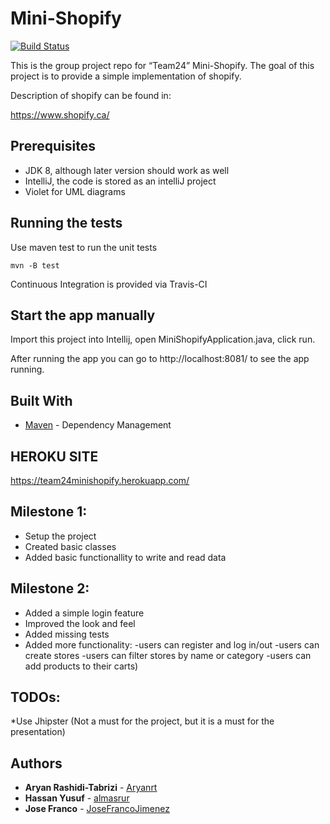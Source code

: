# Mini-Shopify
[![Build Status](https://travis-ci.com/JoseFrancoJimenez/miniShopify.svg?branch=master)](https://travis-ci.com/JoseFrancoJimenez/miniShopify)

This is the group project repo for “Team24” Mini-Shopify.
The goal of this project is to provide a simple implementation of shopify.

Description of shopify can be found in:

https://www.shopify.ca/

## Prerequisites

* JDK 8, although later version should work as well
* IntelliJ, the code is stored as an intelliJ project
* Violet for UML diagrams


## Running the tests

Use maven test to run the unit tests

```
mvn -B test
```

Continuous Integration is provided via Travis-CI

## Start the app manually

Import this project into Intellij, open MiniShopifyApplication.java, click run. 

After running the app you can go to http://localhost:8081/ to see the app running.

## Built With

* [Maven](https://maven.apache.org/) - Dependency Management

## HEROKU SITE
https://team24minishopify.herokuapp.com/

## Milestone 1:

* Setup the project
* Created basic classes
* Added basic functionallity to write and read data

## Milestone 2:

* Added a simple login feature
* Improved the look and feel
* Added missing tests
* Added more functionality:
   -users can register and log in/out
   -users can create stores 
   -users can filter stores by name or category 
   -users can add products to their carts)

## TODOs:
*Use Jhipster (Not a must for the project, but it is a must for the presentation)

## Authors

* **Aryan Rashidi-Tabrizi** - [Aryanrt](https://github.com/Aryanrt)
* **Hassan Yusuf** - [almasrur](https://github.com/almasrur)
* **Jose Franco** - [JoseFrancoJimenez](https://github.com/JoseFrancoJimenez)
